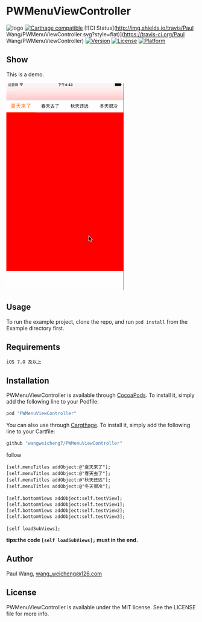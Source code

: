 # PWMenuViewController

![logo](https://github.com/wangweicheng7/blog/blob/gh-pages/images/logo.png)
[![Carthage compatible](https://img.shields.io/badge/Carthage-compatible-4BC51D.svg?style=flat)](https://github.com/Carthage/Carthage)
[![CI Status](http://img.shields.io/travis/Paul Wang/PWMenuViewController.svg?style=flat)](https://travis-ci.org/Paul Wang/PWMenuViewController)
[![Version](https://img.shields.io/cocoapods/v/PWMenuViewController.svg?style=flat)](http://cocoapods.org/pods/PWMenuViewController)
[![License](https://img.shields.io/cocoapods/l/PWMenuViewController.svg?style=flat)](http://cocoapods.org/pods/PWMenuViewController)
[![Platform](https://img.shields.io/cocoapods/p/PWMenuViewController.svg?style=flat)](http://cocoapods.org/pods/PWMenuViewController)

## Show
This is a demo.

[![效果图](https://github.com/wangweicheng7/PWMenuViewController/blob/master/demo.gif)](https://github.com/wangweicheng7/PWMenuViewController/blob/master/demo.gif)

## Usage

To run the example project, clone the repo, and run `pod install` from the Example directory first.

## Requirements
```
iOS 7.O 及以上
```

## Installation

PWMenuViewController is available through [CocoaPods](http://cocoapods.org). To install
it, simply add the following line to your Podfile:

```ruby
pod "PWMenuViewController"
```

You can also use through [Cargthage](https://github.com/Carthage/Carthage). To install
it, simply add the following line to your Cartfile:

```ruby
github "wangweicheng7/PWMenuViewController" 
```

follow

```
[self.menuTitles addObject:@"夏天来了"];
[self.menuTitles addObject:@"春天去了"];
[self.menuTitles addObject:@"秋天还远"];
[self.menuTitles addObject:@"冬天很冷"];

[self.bottomViews addObject:self.testView];
[self.bottomViews addObject:self.testView1];
[self.bottomViews addObject:self.testView2];
[self.bottomViews addObject:self.testView3];

[self loadSubViews];
```

__tips:the code `[self loadSubViews];` must in the end.__  

## Author

Paul Wang, wang_weicheng@126.com

## License

PWMenuViewController is available under the MIT license. See the LICENSE file for more info.
